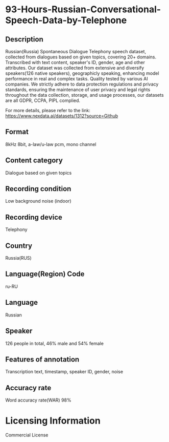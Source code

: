 # 93-Hours-Russian-Conversational-Speech-Data-by-Telephone

## Description
Russian(Russia) Spontaneous Dialogue Telephony speech dataset, collected from dialogues based on given topics, covering 20+ domains. Transcribed with text content, speaker's ID, gender, age and other attributes. Our dataset was collected from extensive and diversify speakers(126 native speakers), geographicly speaking, enhancing model performance in real and complex tasks. Quality tested by various AI companies. We strictly adhere to data protection regulations and privacy standards, ensuring the maintenance of user privacy and legal rights throughout the data collection, storage, and usage processes, our datasets are all GDPR, CCPA, PIPL complied.

For more details, please refer to the link: https://www.nexdata.ai/datasets/1312?source=Github


## Format
8kHz 8bit, a-law/u-law pcm, mono channel
## Content category
Dialogue based on given topics
## Recording condition
Low background noise (indoor)
## Recording device
Telephony
## Country
Russia(RUS)
## Language(Region) Code
ru-RU
## Language
Russian
## Speaker
126 people in total, 46% male and 54% female
## Features of annotation
Transcription text, timestamp, speaker ID, gender, noise
## Accuracy rate
Word accuracy rate(WAR) 98%
# Licensing Information
Commercial License
